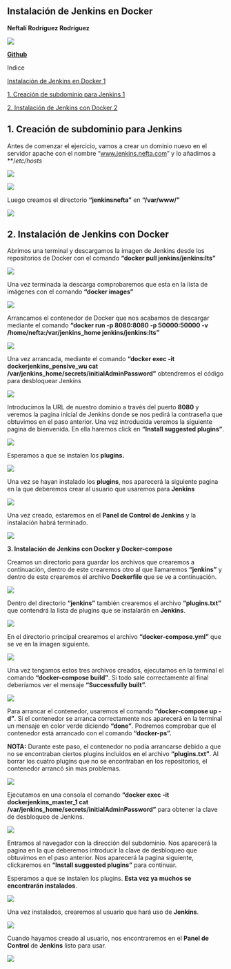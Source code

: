 ﻿## **Instalación de Jenkins en Docker**

**Neftalí Rodríguez Rodríguez**

![](imagenes/logo.png)


[](https://github.com/InKu3uS/)

[**Github**](https://github.com/InKu3uS/)

Indice

[Instalación de Jenkins en Docker	1](#id1)

[1. Creación de subdominio para Jenkins	1](#id1)

[2. Instalación de Jenkins con Docker	2](#id2)



## **1. Creación de subdominio para Jenkins**<a name="id1"></a>

Antes de comenzar el ejercicio, vamos a crear un dominio nuevo en el servidor apache con el nombre “[www.](http://www.neftaic.com/)[jenkins.](http://www.neftaic.com/)[nefta.com](http://www.neftaic.com/)” y lo añadimos a **/*etc/*hosts**


![](imagenes/1.png)


![](imagenes/2.png)

Luego creamos el directorio **“jenkinsnefta”** en **“/var/www/”**

![](imagenes/3.png)


## **2. Instalación de Jenkins con Docker**<a name="id2"></a>


Abrimos una terminal y descargamos la imagen de Jenkins desde los repositorios de Docker con el comando **“docker pull jenkins/jenkins:lts”**



![](imagenes/4.png)

Una vez terminada la descarga comprobaremos que esta en la lista de imágenes con el comando **“docker images”**

![](imagenes/5.png)

Arrancamos el contenedor de Docker que nos acabamos de descargar mediante el comando **“docker run -p 8080:8080 -p 50000:50000 -v /home/nefta:/var/jenkins\_home jenkins/jenkins:lts”**

![](imagenes/6.png)

Una vez arrancada, mediante el comando **“docker exec -it dockerjenkins\_pensive\_wu cat /var/jenkins\_home/secrets/initialAdminPassword”** obtendremos el código para desbloquear Jenkins

![](imagenes/7.png)

Introducimos la URL de nuestro dominio a través del puerto **8080** y veremos la pagina inicial de Jenkins donde se nos pedirá la contraseña que obtuvimos en el paso anterior. Una vez introducida veremos la siguiente pagina de bienvenida. En ella haremos click en **“Install suggested plugins”**.

![](imagenes/8.png)


Esperamos a que se instalen los **plugins.**

![](imagenes/9.png)

Una vez se hayan instalado los **plugins**, nos aparecerá la siguiente pagina en la que deberemos crear al usuario que usaremos para **Jenkins**

![](imagenes/10.png)

Una vez creado, estaremos en el **Panel de Control de Jenkins** y la instalación habrá terminado.

![](imagenes/11.png)



**3. Instalación de Jenkins con Docker y Docker-compose**<a name="id3"></a>

Creamos un directorio para guardar los archivos que crearemos a continuación, dentro de este crearemos otro al que llamaremos **“jenkins”** y dentro de este crearemos el archivo **Dockerfile** que se ve a continuación.

![](imagenes/12.png)

Dentro del directorio **“jenkins”** también crearemos el archivo **“plugins.txt”** que contendrá la lista de plugins que se instalarán en **Jenkins**.


![](imagenes/13.png)


En el directorio principal crearemos el archivo **“docker-compose.yml”** que se ve en la imagen siguiente.

![](imagenes/14.png)

Una vez tengamos estos tres archivos creados, ejecutamos en la terminal el comando **“docker-compose build”**. Si todo sale correctamente al final deberíamos ver el mensaje **“Successfully built”.**

![](imagenes/15.png)


Para arrancar el contenedor, usaremos el comando **“docker-compose up -d”**. Si el contenedor se arranca correctamente nos aparecerá en la terminal un mensaje en color verde diciendo **“done”**. Podremos comprobar que el contenedor está arrancado con el comando **“docker-ps”.**

**NOTA:** Durante este paso, el contenedor no podía arrancarse debido a que no se encontraban ciertos plugins incluidos en el archivo **“plugins.txt”**. Al borrar los cuatro plugins que no se encontraban en los repositorios, el contenedor arrancó sin mas problemas.

![](imagenes/16.png)

Ejecutamos en una consola el comando **“docker exec -it dockerjenkins\_master\_1 cat /var/jenkins\_home/secrets/initialAdminPassword”** para obtener la clave de desbloqueo de Jenkins.

![](imagenes/17.png)


Entramos al navegador con la dirección del subdominio. Nos aparecerá la pagina en la que deberemos introducir la clave de desbloqueo que obtuvimos en el paso anterior. Nos aparecerá la pagina siguiente, clickaremos en **“Install suggested plugins”** para continuar.

Esperamos a que se instalen los plugins. **Esta vez ya muchos se encontrarán instalados**.

![](imagenes/18.png)


Una vez instalados, crearemos al usuario que hará uso de **Jenkins**.

![](imagenes/19.png)


Cuando hayamos creado al usuario, nos encontraremos en el **Panel de Control** de **Jenkins** listo para usar.

![](imagenes/20.png)




